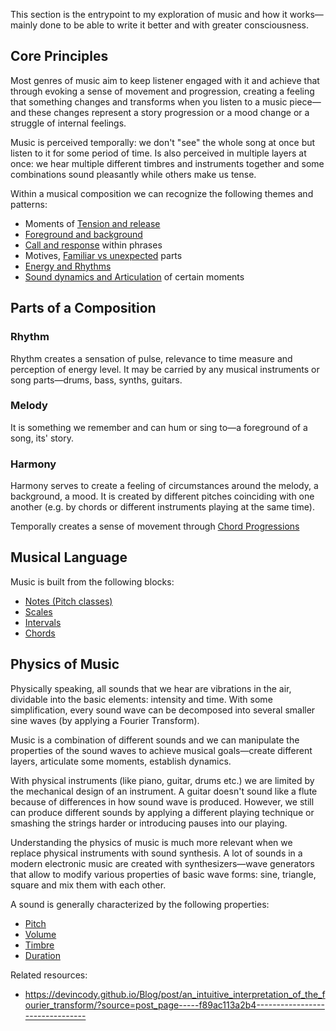 This section is the entrypoint to my exploration of music and how it works—mainly done to be able to write it better and with greater consciousness.
## Core Principles

Most genres of music aim to keep listener engaged with it and achieve that through evoking a sense of movement and progression, creating a feeling that something changes and transforms when you listen to a music piece—and these changes represent a story progression or a mood change or a struggle of internal feelings.

Music is perceived temporally: we don't "see" the whole song at once but listen to it for some period of time. Is also perceived in multiple layers at once: we hear multiple different timbres and instruments together and some combinations sound pleasantly while others make us tense. 

Within a musical composition we can recognize the following themes and patterns:

- Moments of [Tension and release](Composition%20Notions/Tension%20and%20release.md)
- [Foreground and background](Composition%20Notions/Foreground%20and%20background.md)
- [Call and response](Composition%20Notions/Call%20and%20response.md) within phrases
- Motives, [Familiar vs unexpected](Composition%20Notions/Familiar%20vs%20unexpected.md) parts
- [Energy and Rhythms](Composition%20Notions/Energy%20and%20Rhythms.md)
- [Sound dynamics and Articulation](Composition%20Notions/Sound%20dynamics%20and%20Articulation.md) of certain moments

## Parts of a Composition

### Rhythm

Rhythm creates a sensation of pulse, relevance to time measure and perception of energy level. It may be carried by any musical instruments or song parts—drums, bass, synths, guitars.
### Melody

It is something we remember and can hum or sing to—a foreground of a song, its' story.
### Harmony

Harmony serves to create a feeling of circumstances around the melody, a background, a mood. It is created by different pitches coinciding with one another (e.g. by chords or different instruments playing at the same time).

Temporally creates a sense of movement through [Chord Progressions](Harmony/Chord%20Progressions.md)

## Musical Language

Music is built from the following blocks:

- [Notes (Pitch classes)](Musical%20Language/Notes%20(Pitch%20classes).md)
- [Scales](Musical%20Language/Scales.md)
- [Intervals](Musical%20Language/Intervals.md)
- [Chords](Musical%20Language/Chords.md)

## Physics of Music

Physically speaking, all sounds that we hear are vibrations in the air, dividable into the basic elements: intensity and time. With some simplification, every sound wave can be decomposed into several smaller sine waves (by applying a Fourier Transform).

Music is a combination of different sounds and we can manipulate the properties of the sound waves to achieve musical goals—create different layers, articulate some moments, establish dynamics.

With physical instruments (like piano, guitar, drums etc.) we are limited by the mechanical design of an instrument. A guitar doesn't sound like a flute because of differences in how sound wave is produced. However, we still can produce different sounds by applying a different playing technique or smashing the strings harder or introducing pauses into our playing.

Understanding the physics of music is much more relevant when we replace physical instruments with sound synthesis. A lot of sounds in a modern electronic music are created with synthesizers—wave generators that allow to modify various properties of basic wave forms: sine, triangle, square and mix them with each other.

A sound is generally characterized by the following properties:

- [Pitch](Physics%20of%20Music/Pitch.md)
- [Volume](Physics%20of%20Music/Volume.md)
- [Timbre](Physics%20of%20Music/Timbre.md)
- [Duration](Physics%20of%20Music/Duration.md)

Related resources:

- https://devincody.github.io/Blog/post/an_intuitive_interpretation_of_the_fourier_transform/?source=post_page-----f89ac113a2b4--------------------------------
